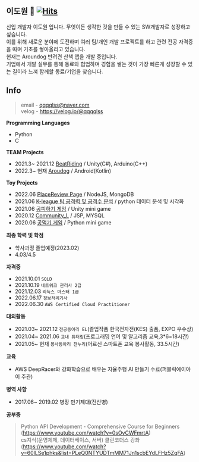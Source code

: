 **이도원** 👋  [![Hits](https://hits.seeyoufarm.com/api/count/incr/badge.svg?url=https%3A%2F%2Fgithub.com%2Fqqqqlss&count_bg=%2379C83D&title_bg=%23555555&icon=&icon_color=%23E7E7E7&title=today+%2F+total&edge_flat=false)](https://hits.seeyoufarm.com)
---
신입 개발자 이도원 입니다. 무엇이든 생각한 것을 만들 수 있는 SW개발자로 성장하고 싶습니다.  
이를 위해 새로운 분야에 도전하며 여러 팀/개인 개발 프로젝트를 하고 관련 전공 자격증을 따며 기초를 쌓아올리고 있습니다.  
현재는 Aroundog 반려견 산책 앱을 개발 중입니다.  
기업에서 개발 실무를 통해 동료와 협업하며 경험을 쌓는 것이 가장 빠른게 성장할 수 있는 길이라 느껴 함께할 동료/기업을 찾습니다.

**Info**
---
> email - qqqqlss@naver.com <br>
  velog - https://velog.io/@qqqqlss

**Programming Languages**  
- Python
- C

**TEAM Projects**
- 2021.3~ 2021.12 [BeatRiding](https://github.com/qqqqlss/BeatRiding) / Unity(C#), Arduino(C++)
- 2022.3~ 현재 [Aroudog](https://github.com/qqqqlss/arounDog) / Android(Kotlin)

**Toy Projects**  
- 2022.06 [PlaceReview Page](https://github.com/qqqqlss/locReg) / NodeJS, MongoDB  
- 2021.06 [K-league 팀 공격력 및 공격수 분석](https://github.com/qqqqlss/K-league_data_analyze) / python 데이터 분석 및 시각화   
- 2021.06 [공피하기 게임](https://github.com/qqqqlss/Ball_Avoid) / Unity mini game
- 2020.12 [Community_L](https://github.com/qqqqlss/Community_L) / JSP, MYSQL  
- 2020.06 [공먹기 게임](https://github.com/qqqqlss/Ball_Predation) / Python mini game  

**최종 학력 및 학점**
- 학사과정 졸업예정(2023.02)
- 4.03/4.5

**자격증**
- 2021.10.01 `SQLD`
- 2021.10.19 `네트워크 관리사 2급`
- 2021.12.03 `리눅스 마스터 1급`
- 2022.06.17 `정보처리기사`
- 2022.06.30 `AWS Certified Cloud Practitioner`

**대외활동**  
- 2021.03~ 2021.12 `전공동아리 EL`(졸업작품 한국전자전(KES) 출품, EXPO 우수상)  
- 2021.04~ 2021.06 `교내 튜터링`(프로그래밍 언어 및 알고리즘 교육,3*6=18시간)  
- 2021.05~ 현재   `봉사동아리 찬누리`(어르신 스마트폰 교육 봉사활동, 33.5시간)  

**교육**  
- AWS DeepRacer와 강화학습으로 배우는 자율주행 AI 만들기 수료(퍼블릭에이아이 주관)

**병역 사항**   
- 2017.06~ 2019.02 병장 만기제대(전산병)

**공부중**
> Python API Development - Comprehensive Course for Beginners (https://www.youtube.com/watch?v=0sOvCWFmrtA) <br>
  cs지식(운영체제, 데이터베이스, 서버)
  클린코더스 강좌 (https://www.youtube.com/watch?v=60lLSe1phks&list=PLeQ0NTYUDTmMM71Jn1scbEYdLFHz5ZqFA)  <br>
  


